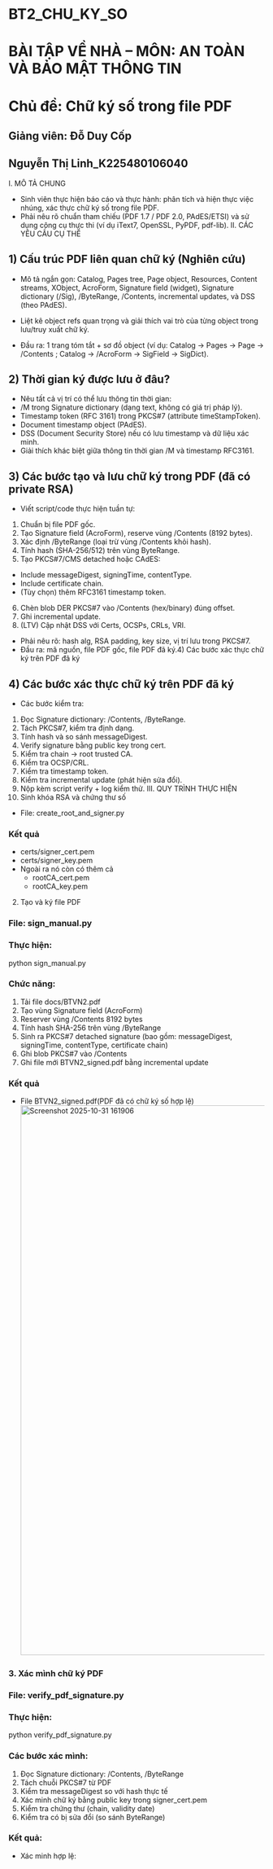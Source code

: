 # BT2_CHU_KY_SO
# BÀI TẬP VỀ NHÀ – MÔN: AN TOÀN VÀ BẢO MẬT THÔNG TIN
# Chủ đề: Chữ ký số trong file PDF
## Giảng viên: Đỗ Duy Cốp
## Nguyễn Thị Linh_K225480106040
I. MÔ TẢ CHUNG
- Sinh viên thực hiện báo cáo và thực hành: phân tích và hiện thực việc nhúng, xác thực chữ ký số trong file PDF.
- Phải nêu rõ chuẩn tham chiếu (PDF 1.7 / PDF 2.0, PAdES/ETSI) và sử dụng công cụ thực thi (ví dụ iText7, OpenSSL, PyPDF, pdf-lib).
II. CÁC YÊU CẦU CỤ THỂ
## 1) Cấu trúc PDF liên quan chữ ký (Nghiên cứu)
- Mô tả ngắn gọn: Catalog, Pages tree, Page object, Resources, Content streams, XObject, AcroForm, Signature field (widget), Signature dictionary (/Sig), /ByteRange, /Contents, incremental updates, và DSS (theo PAdES).
  
- Liệt kê object refs quan trọng và giải thích vai trò của từng object trong lưu/truy xuất chữ ký.
  
- Đầu ra: 1 trang tóm tắt + sơ đồ object (ví dụ: Catalog → Pages → Page → /Contents ; Catalog → /AcroForm → SigField → SigDict).
## 2) Thời gian ký được lưu ở đâu?
- Nêu tất cả vị trí có thể lưu thông tin thời gian:
- /M trong Signature dictionary (dạng text, không có giá trị pháp lý).
- Timestamp token (RFC 3161) trong PKCS#7 (attribute timeStampToken).
- Document timestamp object (PAdES).
- DSS (Document Security Store) nếu có lưu timestamp và dữ liệu xác minh.
- Giải thích khác biệt giữa thông tin thời gian /M và timestamp RFC3161.
## 3) Các bước tạo và lưu chữ ký trong PDF (đã có private RSA)
- Viết script/code thực hiện tuần tự:
1. Chuẩn bị file PDF gốc.
2. Tạo Signature field (AcroForm), reserve vùng /Contents (8192 bytes).
3. Xác định /ByteRange (loại trừ vùng /Contents khỏi hash).
4. Tính hash (SHA-256/512) trên vùng ByteRange.
5. Tạo PKCS#7/CMS detached hoặc CAdES:
- Include messageDigest, signingTime, contentType.
- Include certificate chain.
- (Tùy chọn) thêm RFC3161 timestamp token.
6. Chèn blob DER PKCS#7 vào /Contents (hex/binary) đúng offset.
7. Ghi incremental update.
8. (LTV) Cập nhật DSS với Certs, OCSPs, CRLs, VRI.
- Phải nêu rõ: hash alg, RSA padding, key size, vị trí lưu trong PKCS#7.
- Đầu ra: mã nguồn, file PDF gốc, file PDF đã ký.4) Các bước xác thực chữ ký trên PDF đã ký
## 4) Các bước xác thực chữ ký trên PDF đã ký
- Các bước kiểm tra:
1. Đọc Signature dictionary: /Contents, /ByteRange.
2. Tách PKCS#7, kiểm tra định dạng.
3. Tính hash và so sánh messageDigest.
4. Verify signature bằng public key trong cert.
5. Kiểm tra chain → root trusted CA.
6. Kiểm tra OCSP/CRL.
7. Kiểm tra timestamp token.
8. Kiểm tra incremental update (phát hiện sửa đổi).
9. Nộp kèm script verify + log kiểm thử.
III. QUY TRÌNH THỰC HIỆN
1. Sinh khóa RSA và chứng thư số
- File: create_root_and_signer.py
### Kết quả
- certs/signer_cert.pem
- certs/signer_key.pem
- Ngoài ra nó còn có thêm cả
  + rootCA_cert.pem
  + rootCA_key.pem
2. Tạo và ký file PDF
### File: sign_manual.py
### Thực hiện:
  python sign_manual.py
### Chức năng:
1. Tải file docs/BTVN2.pdf
2. Tạo vùng Signature field (AcroForm)
3. Reserver vùng /Contents 8192 bytes
4. Tính hash SHA-256 trên vùng /ByteRange
5. Sinh ra PKCS#7 detached signature (bao gồm: messageDigest, signingTime, contentType, certificate chain)
6. Ghi blob PKCS#7 vào /Contents
7. Ghi file mới BTVN2_signed.pdf bằng incremental update
### Kết quả
- File BTVN2_signed.pdf(PDF đã có chữ ký số hợp lệ)
  <img width="1920" height="1080" alt="Screenshot 2025-10-31 161906" src="https://github.com/user-attachments/assets/74b0d031-616f-4dc8-858c-bd8695ae6841" />

### 3. Xác mình chữ ký PDF
### File: verify_pdf_signature.py
### Thực hiện:
python verify_pdf_signature.py
### Các bước xác mình:
1. Đọc Signature dictionary: /Contents, /ByteRange
2. Tách chuỗi PKCS#7 từ PDF
3. Kiểm tra messageDigest so với hash thực tế
4. Xác minh chữ ký bằng public key trong signer_cert.pem
5. Kiểm tra chứng thư (chain, validity date)
6. Kiểm tra có bị sửa đổi (so sánh ByteRange)
### Kết quả:
- Xác minh hợp lệ:
  
